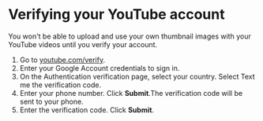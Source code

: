 # Verifying your YouTube account

You won't be able to upload and use your own thumbnail images with your YouTube videos until you verify your account.

1. Go to [youtube.com/verify](https://www.youtube.com/verify).
2. Enter your Google Account credentials to sign in.
3. On the Authentication verification page, select your country. Select Text me the verification code.
4. Enter your phone number. Click **Submit**.The verification code will be sent to your phone.
5. Enter the verification code. Click **Submit**.





